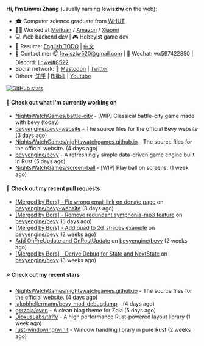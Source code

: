 **Hi, I'm Linwei Zhang** (usually naming **lewiszlw** on the web):
- 🎓 Computer science graduate from [WHUT](https://en.wikipedia.org/wiki/Wuhan_University_of_Technology)
- 👨‍💻 Worked at [Meituan](https://about.meituan.com/home) / [Amazon](https://www.amazon.com/) / [Xiaomi](https://www.mi.com/)
- 💻 Web backend dev | 🎮 Hobbyist game dev
- 📄 Resume: [English TODO](https://github.com/lewiszlw/lewiszlw/blob/main/Resume_EN.md) | [中文](https://github.com/lewiszlw/lewiszlw/blob/main/Resume_CN.md)
- 📱 Contact me: 📫 [lewiszlw520@gmail.com](mailto:lewiszlw520@gmail.com) | 💬 Wechat: wx597422850 | Discord: [linwei#8522](http://discordapp.com/users/891664307035713576)
- Social network: 🦣 [Mastodon](https://mastodon.world/@lewiszlw) | [Twitter](https://twitter.com/lewiszlw)
- Others: [知乎](https://www.zhihu.com/people/tian-qian-zhu-wu-ya) | [Bilibili](https://space.bilibili.com/43876861) | [Youtube](https://www.youtube.com/channel/UCnvri1tqAjxsp9nGQ63zUNw)

[![GitHub stats](https://github-readme-stats.vercel.app/api?username=lewiszlw&count_private=true&show_icons=true&theme=solarized-dark&include_all_commits=true)](https://github.com/anuraghazra/github-readme-stats)

#### 👷 Check out what I'm currently working on

- [NightsWatchGames/battle-city](https://github.com/NightsWatchGames/battle-city) - [WIP] Classical battle-city game made with bevy (today)
- [bevyengine/bevy-website](https://github.com/bevyengine/bevy-website) - The source files for the official Bevy website (3 days ago)
- [NightsWatchGames/nightswatchgames.github.io](https://github.com/NightsWatchGames/nightswatchgames.github.io) - The source files for the official website. (4 days ago)
- [bevyengine/bevy](https://github.com/bevyengine/bevy) - A refreshingly simple data-driven game engine built in Rust (5 days ago)
- [NightsWatchGames/screen-ball](https://github.com/NightsWatchGames/screen-ball) - [WIP] Play ball on screens. (1 week ago)

#### 🔨 Check out my recent pull requests

- [[Merged by Bors] - Fix wrong email link on donate page](https://github.com/bevyengine/bevy-website/pull/557) on [bevyengine/bevy-website](https://github.com/bevyengine/bevy-website) (3 days ago)
- [[Merged by Bors] - Remove redundant symphonia-mp3 feature](https://github.com/bevyengine/bevy/pull/7852) on [bevyengine/bevy](https://github.com/bevyengine/bevy) (5 days ago)
- [[Merged by Bors] - Add quad to 2d_shapes example](https://github.com/bevyengine/bevy/pull/7708) on [bevyengine/bevy](https://github.com/bevyengine/bevy) (2 weeks ago)
- [Add OnPreUpdate and OnPostUpdate](https://github.com/bevyengine/bevy/pull/7673) on [bevyengine/bevy](https://github.com/bevyengine/bevy) (2 weeks ago)
- [[Merged by Bors] - Derive Debug for State and NextState](https://github.com/bevyengine/bevy/pull/7651) on [bevyengine/bevy](https://github.com/bevyengine/bevy) (3 weeks ago)

#### ⭐ Check out my recent stars

- [NightsWatchGames/nightswatchgames.github.io](https://github.com/NightsWatchGames/nightswatchgames.github.io) - The source files for the official website. (4 days ago)
- [jakobhellermann/bevy_mod_debugdump](https://github.com/jakobhellermann/bevy_mod_debugdump) -  (4 days ago)
- [getzola/even](https://github.com/getzola/even) - A clean blog theme for Zola (5 days ago)
- [DioxusLabs/taffy](https://github.com/DioxusLabs/taffy) - A high performance Rust-powered layout library (1 week ago)
- [rust-windowing/winit](https://github.com/rust-windowing/winit) - Window handling library in pure Rust (2 weeks ago)

